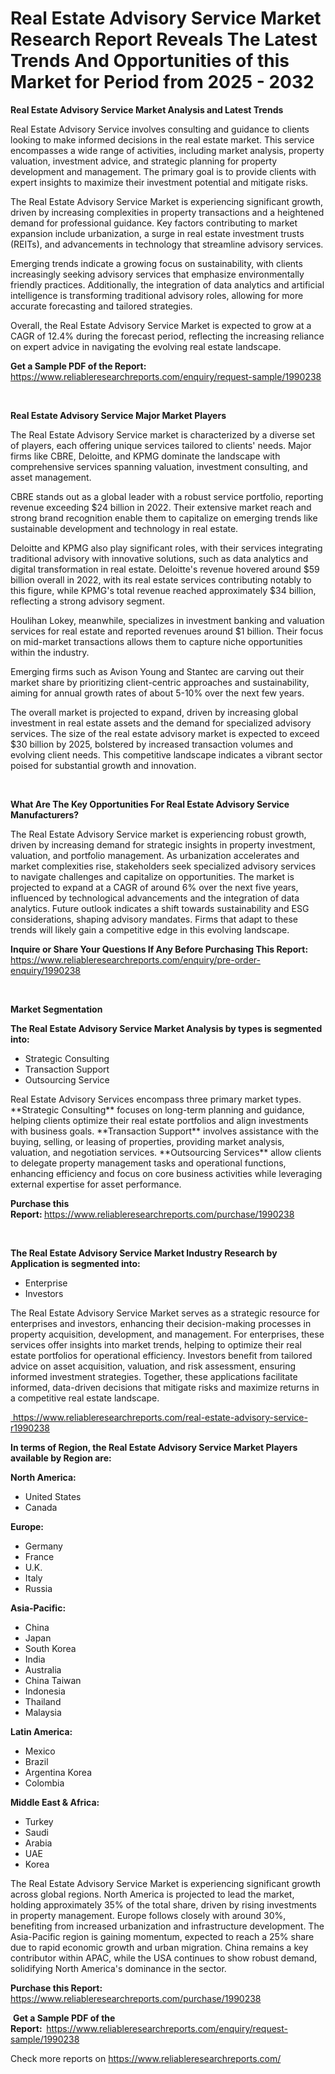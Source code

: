 <p><h1>Real Estate Advisory Service Market Research Report Reveals The Latest Trends And Opportunities of this Market for Period from 2025 - 2032</h1></p><p><strong>Real Estate Advisory Service Market Analysis and Latest Trends</strong></p>
<p><p>Real Estate Advisory Service involves consulting and guidance to clients looking to make informed decisions in the real estate market. This service encompasses a wide range of activities, including market analysis, property valuation, investment advice, and strategic planning for property development and management. The primary goal is to provide clients with expert insights to maximize their investment potential and mitigate risks.</p><p>The Real Estate Advisory Service Market is experiencing significant growth, driven by increasing complexities in property transactions and a heightened demand for professional guidance. Key factors contributing to market expansion include urbanization, a surge in real estate investment trusts (REITs), and advancements in technology that streamline advisory services. </p><p>Emerging trends indicate a growing focus on sustainability, with clients increasingly seeking advisory services that emphasize environmentally friendly practices. Additionally, the integration of data analytics and artificial intelligence is transforming traditional advisory roles, allowing for more accurate forecasting and tailored strategies. </p><p>Overall, the Real Estate Advisory Service Market is expected to grow at a CAGR of 12.4% during the forecast period, reflecting the increasing reliance on expert advice in navigating the evolving real estate landscape.</p></p>
<p><strong>Get a Sample PDF of the Report:&nbsp;</strong> <a href="https://www.reliableresearchreports.com/enquiry/request-sample/1990238?utm_campaign=2233&utm_medium=2&utm_source=Github&utm_content=ia&utm_term=10032025&utm_id=real-estate-advisory-service">https://www.reliableresearchreports.com/enquiry/request-sample/1990238</a></p>
<p>&nbsp;</p>
<p><strong>Real Estate Advisory Service Major Market Players</strong></p>
<p><p>The Real Estate Advisory Service market is characterized by a diverse set of players, each offering unique services tailored to clients' needs. Major firms like CBRE, Deloitte, and KPMG dominate the landscape with comprehensive services spanning valuation, investment consulting, and asset management. </p><p>CBRE stands out as a global leader with a robust service portfolio, reporting revenue exceeding $24 billion in 2022. Their extensive market reach and strong brand recognition enable them to capitalize on emerging trends like sustainable development and technology in real estate.</p><p>Deloitte and KPMG also play significant roles, with their services integrating traditional advisory with innovative solutions, such as data analytics and digital transformation in real estate. Deloitte's revenue hovered around $59 billion overall in 2022, with its real estate services contributing notably to this figure, while KPMG's total revenue reached approximately $34 billion, reflecting a strong advisory segment.</p><p>Houlihan Lokey, meanwhile, specializes in investment banking and valuation services for real estate and reported revenues around $1 billion. Their focus on mid-market transactions allows them to capture niche opportunities within the industry.</p><p>Emerging firms such as Avison Young and Stantec are carving out their market share by prioritizing client-centric approaches and sustainability, aiming for annual growth rates of about 5-10% over the next few years.</p><p>The overall market is projected to expand, driven by increasing global investment in real estate assets and the demand for specialized advisory services. The size of the real estate advisory market is expected to exceed $30 billion by 2025, bolstered by increased transaction volumes and evolving client needs. This competitive landscape indicates a vibrant sector poised for substantial growth and innovation.</p></p>
<p>&nbsp;</p>
<p><strong>What Are The Key Opportunities For Real Estate Advisory Service Manufacturers?</strong></p>
<p><p>The Real Estate Advisory Service market is experiencing robust growth, driven by increasing demand for strategic insights in property investment, valuation, and portfolio management. As urbanization accelerates and market complexities rise, stakeholders seek specialized advisory services to navigate challenges and capitalize on opportunities. The market is projected to expand at a CAGR of around 6% over the next five years, influenced by technological advancements and the integration of data analytics. Future outlook indicates a shift towards sustainability and ESG considerations, shaping advisory mandates. Firms that adapt to these trends will likely gain a competitive edge in this evolving landscape.</p></p>
<p><strong>Inquire or Share Your Questions If Any Before Purchasing This Report:</strong> <a href="https://www.reliableresearchreports.com/enquiry/pre-order-enquiry/1990238?utm_campaign=2233&utm_medium=2&utm_source=Github&utm_content=ia&utm_term=10032025&utm_id=real-estate-advisory-service">https://www.reliableresearchreports.com/enquiry/pre-order-enquiry/1990238</a></p>
<p>&nbsp;</p>
<p><strong>Market Segmentation</strong></p>
<p><strong>The Real Estate Advisory Service Market Analysis by types is segmented into:</strong></p>
<p><ul><li>Strategic Consulting</li><li>Transaction Support</li><li>Outsourcing Service</li></ul></p>
<p><p>Real Estate Advisory Services encompass three primary market types. **Strategic Consulting** focuses on long-term planning and guidance, helping clients optimize their real estate portfolios and align investments with business goals. **Transaction Support** involves assistance with the buying, selling, or leasing of properties, providing market analysis, valuation, and negotiation services. **Outsourcing Services** allow clients to delegate property management tasks and operational functions, enhancing efficiency and focus on core business activities while leveraging external expertise for asset performance.</p></p>
<p><strong>Purchase this Report:&nbsp;</strong><a href="https://www.reliableresearchreports.com/purchase/1990238?utm_campaign=2233&utm_medium=2&utm_source=Github&utm_content=ia&utm_term=10032025&utm_id=real-estate-advisory-service">https://www.reliableresearchreports.com/purchase/1990238</a></p>
<p>&nbsp;</p>
<p><strong>The Real Estate Advisory Service Market Industry Research by Application is segmented into:</strong></p>
<p><ul><li>Enterprise</li><li>Investors</li></ul></p>
<p><p>The Real Estate Advisory Service Market serves as a strategic resource for enterprises and investors, enhancing their decision-making processes in property acquisition, development, and management. For enterprises, these services offer insights into market trends, helping to optimize their real estate portfolios for operational efficiency. Investors benefit from tailored advice on asset acquisition, valuation, and risk assessment, ensuring informed investment strategies. Together, these applications facilitate informed, data-driven decisions that mitigate risks and maximize returns in a competitive real estate landscape.</p></p>
<p><a href="https://www.reliableresearchreports.com/real-estate-advisory-service-r1990238?utm_campaign=2233&utm_medium=2&utm_source=Github&utm_content=ia&utm_term=10032025&utm_id=real-estate-advisory-service">&nbsp;https://www.reliableresearchreports.com/real-estate-advisory-service-r1990238</a></p>
<p><strong>In terms of Region, the Real Estate Advisory Service Market Players available by Region are:</strong></p>
<p>
    <p> <strong> North America: </strong>
        <ul>
            <li>United States</li>
            <li>Canada</li>
        </ul>
        </p> 
    <p> <strong> Europe: </strong>
        <ul>
            <li>Germany</li>
            <li>France</li>
            <li>U.K.</li>
            <li>Italy</li>
            <li>Russia</li>
        </ul>
        </p> 
    <p> <strong> Asia-Pacific: </strong>
        <ul>
            <li>China</li>
            <li>Japan</li>
            <li>South Korea</li>
            <li>India</li>
            <li>Australia</li>
            <li>China Taiwan</li>
            <li>Indonesia</li>
            <li>Thailand</li>
            <li>Malaysia</li>
        </ul>
        </p> 
    <p> <strong> Latin America: </strong>
        <ul>
            <li>Mexico</li>
            <li>Brazil</li>
            <li>Argentina Korea</li>
            <li>Colombia</li>
        </ul>
        </p> 
    <p> <strong> Middle East & Africa: </strong>
        <ul>
            <li>Turkey</li>
            <li>Saudi</li>
            <li>Arabia</li>
            <li>UAE</li>
            <li>Korea</li>
        </ul>
    </p>
    </p>
<p><p>The Real Estate Advisory Service Market is experiencing significant growth across global regions. North America is projected to lead the market, holding approximately 35% of the total share, driven by rising investments in property management. Europe follows closely with around 30%, benefiting from increased urbanization and infrastructure development. The Asia-Pacific region is gaining momentum, expected to reach a 25% share due to rapid economic growth and urban migration. China remains a key contributor within APAC, while the USA continues to show robust demand, solidifying North America's dominance in the sector.</p></p>
<p><strong>Purchase this Report: </strong><a href="https://www.reliableresearchreports.com/purchase/1990238?utm_campaign=2233&utm_medium=2&utm_source=Github&utm_content=ia&utm_term=10032025&utm_id=real-estate-advisory-service">https://www.reliableresearchreports.com/purchase/1990238</a></p>
<p>&nbsp;<strong>Get a Sample PDF of the Report:&nbsp;&nbsp;</strong><a href="https://www.reliableresearchreports.com/enquiry/request-sample/1990238?utm_campaign=2233&utm_medium=2&utm_source=Github&utm_content=ia&utm_term=10032025&utm_id=real-estate-advisory-service">https://www.reliableresearchreports.com/enquiry/request-sample/1990238</a></p>
<p><strong></strong></p>
<p>Check more reports on <a href="https://www.reliableresearchreports.com/?utm_campaign=2233&utm_medium=2&utm_source=Github&utm_content=ia&utm_term=10032025&utm_id=real-estate-advisory-service">https://www.reliableresearchreports.com/</a></p>